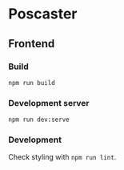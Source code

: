 # Poscaster

## Frontend

### Build

    npm run build

### Development server

    npm run dev:serve

### Development

Check styling with `npm run lint`.

